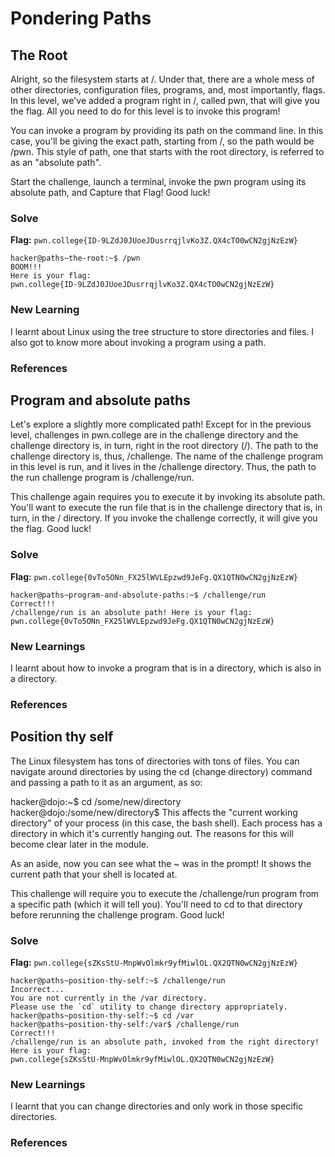 # Pondering Paths

## The Root
Alright, so the filesystem starts at /. Under that, there are a whole mess of other directories, configuration files, programs, and, most importantly, flags. In this level, we've added a program right in /, called pwn, that will give you the flag. All you need to do for this level is to invoke this program!

You can invoke a program by providing its path on the command line. In this case, you'll be giving the exact path, starting from /, so the path would be /pwn. This style of path, one that starts with the root directory, is referred to as an "absolute path".

Start the challenge, launch a terminal, invoke the pwn program using its absolute path, and Capture that Flag! Good luck!

### Solve
**Flag:** `pwn.college{ID-9LZdJ0JUoeJDusrrqjlvKo3Z.QX4cTO0wCN2gjNzEzW}`
```
hacker@paths~the-root:~$ /pwn
BOOM!!!
Here is your flag:
pwn.college{ID-9LZdJ0JUoeJDusrrqjlvKo3Z.QX4cTO0wCN2gjNzEzW}
```

### New Learning
I learnt about Linux using the tree structure to store directories and files. I also got to know more about invoking a program using a path.

### References

## Program and absolute paths
Let's explore a slightly more complicated path! Except for in the previous level, challenges in pwn.college are in the challenge directory and the challenge directory is, in turn, right in the root directory (/). The path to the challenge directory is, thus, /challenge. The name of the challenge program in this level is run, and it lives in the /challenge directory. Thus, the path to the run challenge program is /challenge/run.

This challenge again requires you to execute it by invoking its absolute path. You'll want to execute the run file that is in the challenge directory that is, in turn, in the / directory. If you invoke the challenge correctly, it will give you the flag. Good luck!

### Solve
**Flag:** `pwn.college{0vTo5ONn_FX25lWVLEpzwd9JeFg.QX1QTN0wCN2gjNzEzW}`
```
hacker@paths~program-and-absolute-paths:~$ /challenge/run
Correct!!!
/challenge/run is an absolute path! Here is your flag:
pwn.college{0vTo5ONn_FX25lWVLEpzwd9JeFg.QX1QTN0wCN2gjNzEzW}
```

### New Learnings
I learnt about how to invoke a program that is in a directory, which is also in a directory.

### References

## Position thy self
The Linux filesystem has tons of directories with tons of files. You can navigate around directories by using the cd (change directory) command and passing a path to it as an argument, as so:

hacker@dojo:\~$ cd /some/new/directory
hacker@dojo:/some/new/directory$
This affects the "current working directory" of your process (in this case, the bash shell). Each process has a directory in which it's currently hanging out. The reasons for this will become clear later in the module.

As an aside, now you can see what the ~ was in the prompt! It shows the current path that your shell is located at.

This challenge will require you to execute the /challenge/run program from a specific path (which it will tell you). You'll need to cd to that directory before rerunning the challenge program. Good luck!

### Solve
**Flag:** `pwn.college{sZKsStU-MnpWvOlmkr9yfMiwlOL.QX2QTN0wCN2gjNzEzW}`
```
hacker@paths~position-thy-self:~$ /challenge/run
Incorrect...
You are not currently in the /var directory.
Please use the `cd` utility to change directory appropriately.
hacker@paths~position-thy-self:~$ cd /var
hacker@paths~position-thy-self:/var$ /challenge/run
Correct!!!
/challenge/run is an absolute path, invoked from the right directory!
Here is your flag:
pwn.college{sZKsStU-MnpWvOlmkr9yfMiwlOL.QX2QTN0wCN2gjNzEzW}
```

### New Learnings
I learnt that you can change directories and only work in those specific directories.

### References

